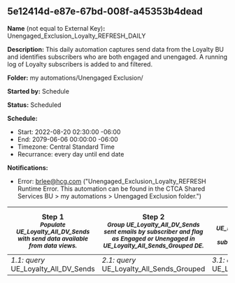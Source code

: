 ## 5e12414d-e87e-67bd-008f-a45353b4dead

**Name** (not equal to External Key)**:** Unengaged_Exclusion_Loyalty_REFRESH_DAILY

**Description:** This daily automation captures send data from the Loyalty BU and identifies subscribers who are both engaged and unengaged.  A running log of Loyalty subscribers is added to and filtered.

**Folder:** my automations/Unengaged Exclusion/

**Started by:** Schedule

**Status:** Scheduled

**Schedule:**

* Start: 2022-08-20 02:30:00 -06:00
* End: 2079-06-06 00:00:00 -06:00
* Timezone: Central Standard Time
* Recurrance: every day until end date

**Notifications:**

* Error: brlee@hcg.com ("Unengaged_Exclusion_Loyalty_REFRESH Runtime Error.  This automation can be found in the CTCA Shared Services BU > my automations > Unengaged Exclusion folder.")

| Step 1<br>_<small>Populate UE_Loyalty_All_DV_Sends with send data available from data views.</small>_ | Step 2<br>_<small>Group UE_Loyalty_All_DV_Sends sent emails by subscriber and flag as Engaged or Unengaged in UE_Loyalty_All_Sends_Grouped DE.</small>_ | Step 3<br>_<small>Add and Update UE_Loyalty_Engagement_Status_Log to create a running log of Loyalty subscribers who are either engaged or unengaged.</small>_ | Step 4<br>_<small>Filter UE_Loyalty_Engagement_Status_Log where Engagement Status is Unengaged to Loyalty_Unengaged_Exclusion_Filtered_DE.</small>_ |
| --- | --- | --- | --- |
| _1.1: query_<br>UE_Loyalty_All_DV_Sends | _2.1: query_<br>UE_Loyalty_All_Sends_Grouped | _3.1: query_<br>UE_Loyalty_Engagement_Status_Log | _4.1: filter_<br>Loyalty_Unengaged_Exclusion_Filtered_Activity |

